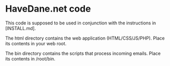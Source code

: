 # HaveDane.net code

This code is supposed to be used in conjunction with the instructions in [INSTALL.md].

The html directory contains the web application (HTML/CSS/JS/PHP). Place its contents in your web root.

The bin directory contains the scripts that process incoming emails. Place its contents in /root/bin.
